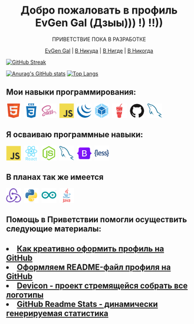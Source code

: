 <div align="center">
  <h1>Добро пожаловать в профиль EvGen Gal (Дзыы))) !) !!))</h1>
  <p>ПРИВЕТСТВИЕ ПОКА В РАЗРАБОТКЕ</p>
    <a href="#" target="_blank">EvGen Gal</a> | 
    <a href="#" target="_blank">В Никуда</a> | 
    <a href="#" target="_blank">В Нигде</a> | 
    <a href="#" target="_blank">В Никогда</a>
</div>
<!-- [![EvGen Gal][EvGen]][vk] | 
[![В Никуда][nowhereTo]][nwt] | 
[![В Нигде][nowhere]][nwe] | 
[![В Никогда][inNever]][inr] -->

[![GitHub Streak](http://github-readme-streak-stats.herokuapp.com?user=EvgenGal1&theme=vision-friendly-dark&hide_border=true&date_format=M%20j%5B%2C%20Y%5D&stroke=DD2727&fire=DD2727)](https://git.io/streak-stats)

[![Anurag's GitHub stats](https://github-readme-stats.vercel.app/api?username=EvgenGal1&layout=compact&theme=vision-friendly-dark)](https://github.com/EvgenGal1)
[![Top Langs](https://github-readme-stats.vercel.app/api/top-langs/?username=EvgenGal1&layout=compact&theme=vision-friendly-dark&width=2px)](https://github.com/anuraghazra/github-readme-stats)

<!-- <a align="center" href="http://github-readme-streak-stats.herokuapp.com?user=EvgenGal1&theme=vision-friendly-dark&hide_border=true&date_format=M%20j%5B%2C%20Y%5D&stroke=DD2727&fire=DD2727)](https://git.io/streak-stats">
  <img align="center" src="https://github-readme-stats.vercel.app/api/pin/?username=anuraghazra&repo=convoychat" />
</a>
<a align="center" href="http://github-readme-streak-stats.herokuapp.com?user=EvgenGal1&theme=vision-friendly-dark&hide_border=true&date_format=M%20j%5B%2C%20Y%5D&stroke=DD2727&fire=DD2727)](https://git.io/streak-stats">
  <img align="center" src="https://github-readme-stats.vercel.app/api/pin/?username=anuraghazra&repo=convoychat" />
</a> -->

<h2>Мои навыки программирования:</h2>
<div>
  <img src="https://github.com/devicons/devicon/blob/master/icons/html5/html5-original.svg" title="HTML5" alt="HTML" width="40" height="40" margin-left="5px"/>&nbsp;
  <img src="https://github.com/devicons/devicon/blob/master/icons/css3/css3-plain-wordmark.svg"  title="CSS3" alt="CSS" width="40" height="40" margin-left="5px"/>&nbsp;
  <img src="https://github.com/devicons/devicon/blob/master/icons/sass/sass-original.svg" title="SCSS" alt="SCSS" width="40" height="40" margin-left="5px"/>&nbsp;
  <img src="https://github.com/devicons/devicon/blob/master/icons/javascript/javascript-original.svg" title="JS" alt="JS" width="40" height="40" margin-left="5px"/>&nbsp;
  <img src="https://github.com/devicons/devicon/blob/master/icons/jquery/jquery-original.svg" title="jQuery" alt="jQuery" width="40" height="40" margin-left="5px"/>&nbsp;
  <img src="https://github.com/devicons/devicon/blob/master/icons/webpack/webpack-original.svg" title="WebPack" alt="WebPack" width="40" height="40" margin-left="5px"/>&nbsp;
  <img src="https://github.com/devicons/devicon/blob/master/icons/gulp/gulp-plain.svg" title="Gulp" alt="Gulp" width="40" height="40" margin-left="5px"/>&nbsp;
  <img src="https://github.com/devicons/devicon/blob/master/icons/github/github-original.svg" title="Github" alt="Github" width="40" height="40" margin-left="5px"/>&nbsp;
  <img src="https://github.com/devicons/devicon/blob/master/icons/mysql/mysql-original.svg" title="MySQL" alt="MySQL" width="40" height="40" margin-left="5px"/>&nbsp;
<div/>

<h2>Я осваиваю программные навыки:</h2>
<div>
  <img src="https://github.com/devicons/devicon/blob/master/icons/javascript/javascript-original.svg" title="JS" alt="JS" width="40" height="40" margin-left="5px"/>&nbsp;
  <img src="https://github.com/devicons/devicon/blob/master/icons/react/react-original-wordmark.svg" title="React" alt="React" width="40" height="40" margin-left="5px"/>&nbsp;
  <img src="https://github.com/devicons/devicon/blob/master/icons/nodejs/nodejs-original.svg" title="NodeJS" alt="NodeJS" width="40" height="40" margin-left="5px"/>&nbsp;
  <img src="https://github.com/devicons/devicon/blob/master/icons/mysql/mysql-original.svg" title="MySQL"  alt="MySQL" width="40" height="40" margin-left="5px"/>&nbsp;
  <img src="https://github.com/devicons/devicon/blob/master/icons/bootstrap/bootstrap-original.svg" title="Bootstrap" alt="Bootstrap" width="40" height="40" margin-left="5px"/>&nbsp;
  <img src="https://github.com/devicons/devicon/blob/master/icons/less/less-plain-wordmark.svg" title="LESS" alt="LESS" width="40" height="40" margin-left="5px"/>&nbsp;
<div/>
  
<h2>В планах так же имеется</h2>
<div>
  <img src="https://github.com/devicons/devicon/blob/master/icons/redux/redux-original.svg" title="Redux" alt="Redux " width="40" height="40" margin-left="5px"/>&nbsp;
  <img src="https://github.com/devicons/devicon/blob/master/icons/python/python-original.svg" title="Python" alt="Python " width="40" height="40" margin-left="5px"/>&nbsp;
  <img src="https://github.com/devicons/devicon/blob/master/icons/arduino/arduino-original.svg" title="Git" **alt="Git" width="40" height="40" margin-left="5px"/>&nbsp;
  <img src="https://github.com/devicons/devicon/blob/master/icons/java/java-original-wordmark.svg" title="Java" alt="Java" width="40" height="40" margin-left="5px"/>&nbsp;
<div/>

  
<h2>Помощь в Приветствии помогли осуществить следующие материалы:<h2/>
<div>
    <li><a href="https://proglib.io/p/kak-kreativno-oformit-profil-na-github-chtoby-on-privlekal-vnimanie-2022-03-17" target="_blank">Как креативно оформить профиль на GitHub</a>
    <li><a href="https://habr.com/ru/post/649363/" target="_self">Оформляем README-файл профиля на GitHub</a>
    <li><a href="https://github.com/devicons/devicon/tree/master/icons" target="_self">Devicon - проект стремящейся собрать все логотипы</a>
    <li><a href="https://github.com/anuraghazra/github-readme-stats" target="_self">GitHub Readme Stats - динамически генерируемая статистика</a>
<div/>
<!--
**EvgenGal1/EvgenGal1** is a ✨ _special_ ✨ repository because its `README.md` (this file) appears on your GitHub profile.

Here are some ideas to get you started:

- 🔭 I’m currently working on ...
- 🌱 I’m currently learning ...
- 👯 I’m looking to collaborate on ...
- 🤔 I’m looking for help with ...
- 💬 Ask me about ...
- 📫 How to reach me: ...
- 😄 Pronouns: ...
- ⚡ Fun fact: ...
-->
